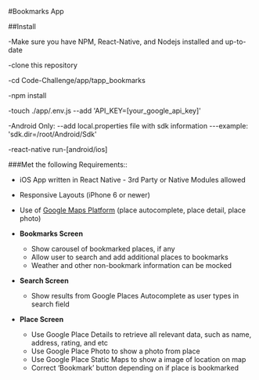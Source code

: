 #Bookmarks App

##Install

-Make sure you have NPM, React-Native, and Nodejs installed and up-to-date

-clone this repository

-cd Code-Challenge/app/tapp_bookmarks

-npm install


-touch ./app/.env.js
--add 'API_KEY=[your_google_api_key]'

-Android Only:
--add local.properties file with sdk information
---example: 'sdk.dir=/root/Android/Sdk'

-react-native run-[android/ios]

###Met the following Requirements::

- iOS App written in React Native - 3rd Party or Native Modules allowed
- Responsive Layouts (iPhone 6 or newer)
- Use of [Google Maps Platform](https://developers.google.com/maps/documentation/) (place autocomplete, place detail, place photo)

- **Bookmarks Screen**
  - Show carousel of bookmarked places, if any
  - Allow user to search and add additional places to bookmarks
  - Weather and other non-bookmark information can be mocked
- **Search Screen**
  - Show results from Google Places Autocomplete as user types in search field
- **Place Screen**
  - Use Google Place Details to retrieve all relevant data, such as name, address, rating, and etc
  - Use Google Place Photo to show a photo from place
  - Use Google Place Static Maps to show a image of location on map
  - Correct ‘Bookmark’ button depending on if place is bookmarked

